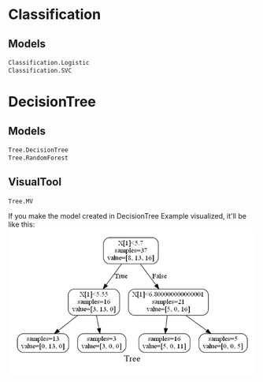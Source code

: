 # Classification

## Models

```@docs
Classification.Logistic
Classification.SVC
```

# DecisionTree

## Models

```@docs
Tree.DecisionTree
Tree.RandomForest
```

## VisualTool
```@docs
Tree.MV
```

If you make the model created in DecisionTree Example visualized, it'll be like this:
![Tree Visualized](../assets/tree.png)